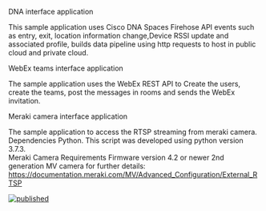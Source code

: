 DNA interface application

This sample application uses Cisco DNA Spaces Firehose API events such as entry, exit, location information change,Device RSSI update and associated profile, builds data pipeline using http requests to host in public cloud and private cloud.

WebEx teams interface application

The sample application uses the WebEx REST API to Create the users, create the teams, post the messages in rooms and sends the WebEx invitation. 

Meraki camera interface application

The sample application to access the RTSP streaming from meraki camera.
Dependencies
Python.
This script was developed using python version 3.7.3.  
Meraki Camera Requirements
Firmware version 4.2 or newer 2nd generation MV camera for further details: https://documentation.meraki.com/MV/Advanced_Configuration/External_RTSP





[![published](https://static.production.devnetcloud.com/codeexchange/assets/images/devnet-published.svg)](https://developer.cisco.com/codeexchange/github/repo/KKChowdary/LBS_Application)
